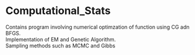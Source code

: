 # Computational_Stats
Contains program involving numerical optimzation of function using CG adn BFGS.\
Implementation of EM and Genetic Algorithm.\
Sampling methods such as MCMC and Gibbs
